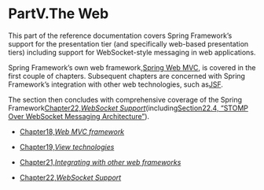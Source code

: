# PartV.The Web

This part of the reference documentation covers Spring Framework’s support for the presentation tier \(and specifically web-based presentation tiers\) including support for WebSocket-style messaging in web applications.

Spring Framework’s own web framework,[Spring Web MVC](https://docs.spring.io/spring/docs/5.0.0.M5/spring-framework-reference/html/mvc.html), is covered in the first couple of chapters. Subsequent chapters are concerned with Spring Framework’s integration with other web technologies, such as[JSF](https://docs.spring.io/spring/docs/5.0.0.M5/spring-framework-reference/html/web-integration.html#jsf).

The section then concludes with comprehensive coverage of the Spring Framework[Chapter22,_WebSocket Support_](https://docs.spring.io/spring/docs/5.0.0.M5/spring-framework-reference/html/websocket.html)\(including[Section22.4, “STOMP Over WebSocket Messaging Architecture”](https://docs.spring.io/spring/docs/5.0.0.M5/spring-framework-reference/html/websocket.html#websocket-stomp)\).

* [Chapter18,_Web MVC framework_](https://docs.spring.io/spring/docs/5.0.0.M5/spring-framework-reference/html/mvc.html)

* [Chapter19,_View technologies_](https://docs.spring.io/spring/docs/5.0.0.M5/spring-framework-reference/html/view.html)

* [Chapter21,_Integrating with other web frameworks_](https://docs.spring.io/spring/docs/5.0.0.M5/spring-framework-reference/html/web-integration.html)

* [Chapter22,_WebSocket Support_](https://docs.spring.io/spring/docs/5.0.0.M5/spring-framework-reference/html/websocket.html)

  


